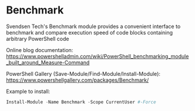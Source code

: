 # Benchmark

Svendsen Tech's Benchmark module provides a convenient interface to benchmark and compare execution speed of code blocks containing arbitrary PowerShell code

Online blog documentation: https://www.powershelladmin.com/wiki/PowerShell_benchmarking_module_built_around_Measure-Command

PowerShell Gallery (Save-Module/Find-Module/Install-Module): https://www.powershellgallery.com/packages/Benchmark/

Example to install:

```powershell
Install-Module -Name Benchmark -Scope CurrentUser #-Force
```
